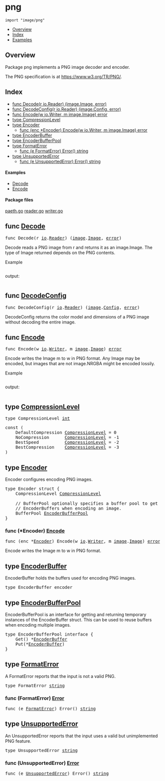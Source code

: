 

# png
`import "image/png"`

* [Overview](#pkg-overview)
* [Index](#pkg-index)
* [Examples](#pkg-examples)

## <a id="pkg-overview">Overview</a>
Package png implements a PNG image decoder and encoder.

The PNG specification is at <a href="https://www.w3.org/TR/PNG/">https://www.w3.org/TR/PNG/</a>.




## <a id="pkg-index">Index</a>
* [func Decode(r io.Reader) (image.Image, error)](#Decode)
* [func DecodeConfig(r io.Reader) (image.Config, error)](#DecodeConfig)
* [func Encode(w io.Writer, m image.Image) error](#Encode)
* [type CompressionLevel](#CompressionLevel)
* [type Encoder](#Encoder)
  * [func (enc *Encoder) Encode(w io.Writer, m image.Image) error](#Encoder.Encode)
* [type EncoderBuffer](#EncoderBuffer)
* [type EncoderBufferPool](#EncoderBufferPool)
* [type FormatError](#FormatError)
  * [func (e FormatError) Error() string](#FormatError.Error)
* [type UnsupportedError](#UnsupportedError)
  * [func (e UnsupportedError) Error() string](#UnsupportedError.Error)


#### <a id="pkg-examples">Examples</a>
* [Decode](#example_Decode)
* [Encode](#example_Encode)


#### <a id="pkg-files">Package files</a>
[paeth.go](https://golang.org/src/image/png/paeth.go) [reader.go](https://golang.org/src/image/png/reader.go) [writer.go](https://golang.org/src/image/png/writer.go) 






## <a id="Decode">func</a> [Decode](https://golang.org/src/image/png/reader.go?s=24412:24457#L942)
<pre>func Decode(r <a href="/pkg/io/">io</a>.<a href="/pkg/io/#Reader">Reader</a>) (<a href="/pkg/image/">image</a>.<a href="/pkg/image/#Image">Image</a>, <a href="/pkg/builtin/#error">error</a>)</pre>
Decode reads a PNG image from r and returns it as an image.Image.
The type of Image returned depends on the PNG contents.



<a id="example_Decode">Example</a>


```go
```

output:
```txt
```

## <a id="DecodeConfig">func</a> [DecodeConfig](https://golang.org/src/image/png/reader.go?s=24912:24964#L966)
<pre>func DecodeConfig(r <a href="/pkg/io/">io</a>.<a href="/pkg/io/#Reader">Reader</a>) (<a href="/pkg/image/">image</a>.<a href="/pkg/image/#Config">Config</a>, <a href="/pkg/builtin/#error">error</a>)</pre>
DecodeConfig returns the color model and dimensions of a PNG image without
decoding the entire image.



## <a id="Encode">func</a> [Encode](https://golang.org/src/image/png/writer.go?s=12983:13028#L548)
<pre>func Encode(w <a href="/pkg/io/">io</a>.<a href="/pkg/io/#Writer">Writer</a>, m <a href="/pkg/image/">image</a>.<a href="/pkg/image/#Image">Image</a>) <a href="/pkg/builtin/#error">error</a></pre>
Encode writes the Image m to w in PNG format. Any Image may be
encoded, but images that are not image.NRGBA might be encoded lossily.



<a id="example_Encode">Example</a>


```go
```

output:
```txt
```



## <a id="CompressionLevel">type</a> [CompressionLevel](https://golang.org/src/image/png/writer.go?s=1155:1180#L44)

<pre>type CompressionLevel <a href="/pkg/builtin/#int">int</a></pre>



<pre>const (
    <span id="DefaultCompression">DefaultCompression</span> <a href="#CompressionLevel">CompressionLevel</a> = 0
    <span id="NoCompression">NoCompression</span>      <a href="#CompressionLevel">CompressionLevel</a> = -1
    <span id="BestSpeed">BestSpeed</span>          <a href="#CompressionLevel">CompressionLevel</a> = -2
    <span id="BestCompression">BestCompression</span>    <a href="#CompressionLevel">CompressionLevel</a> = -3
)</pre>









## <a id="Encoder">type</a> [Encoder](https://golang.org/src/image/png/writer.go?s=328:527#L9)
Encoder configures encoding PNG images.


<pre>type Encoder struct {
<span id="Encoder.CompressionLevel"></span>    CompressionLevel <a href="#CompressionLevel">CompressionLevel</a>

<span id="Encoder.BufferPool"></span>    <span class="comment">// BufferPool optionally specifies a buffer pool to get temporary</span>
    <span class="comment">// EncoderBuffers when encoding an image.</span>
    BufferPool <a href="#EncoderBufferPool">EncoderBufferPool</a>
}
</pre>











### <a id="Encoder.Encode">func</a> (\*Encoder) [Encode](https://golang.org/src/image/png/writer.go?s=13121:13181#L554)
<pre>func (enc *<a href="#Encoder">Encoder</a>) Encode(w <a href="/pkg/io/">io</a>.<a href="/pkg/io/#Writer">Writer</a>, m <a href="/pkg/image/">image</a>.<a href="/pkg/image/#Image">Image</a>) <a href="/pkg/builtin/#error">error</a></pre>
Encode writes the Image m to w in PNG format.




## <a id="EncoderBuffer">type</a> [EncoderBuffer](https://golang.org/src/image/png/writer.go?s=858:884#L26)
EncoderBuffer holds the buffers used for encoding PNG images.


<pre>type EncoderBuffer encoder</pre>











## <a id="EncoderBufferPool">type</a> [EncoderBufferPool](https://golang.org/src/image/png/writer.go?s=712:791#L20)
EncoderBufferPool is an interface for getting and returning temporary
instances of the EncoderBuffer struct. This can be used to reuse buffers
when encoding multiple images.


<pre>type EncoderBufferPool interface {
    Get() *<a href="#EncoderBuffer">EncoderBuffer</a>
    Put(*<a href="#EncoderBuffer">EncoderBuffer</a>)
}</pre>











## <a id="FormatError">type</a> [FormatError](https://golang.org/src/image/png/reader.go?s=2386:2409#L114)
A FormatError reports that the input is not a valid PNG.


<pre>type FormatError <a href="/pkg/builtin/#string">string</a></pre>











### <a id="FormatError.Error">func</a> (FormatError) [Error](https://golang.org/src/image/png/reader.go?s=2411:2446#L116)
<pre>func (e <a href="#FormatError">FormatError</a>) Error() <a href="/pkg/builtin/#string">string</a></pre>



## <a id="UnsupportedError">type</a> [UnsupportedError](https://golang.org/src/image/png/reader.go?s=2642:2670#L121)
An UnsupportedError reports that the input uses a valid but unimplemented PNG feature.


<pre>type UnsupportedError <a href="/pkg/builtin/#string">string</a></pre>











### <a id="UnsupportedError.Error">func</a> (UnsupportedError) [Error](https://golang.org/src/image/png/reader.go?s=2672:2712#L123)
<pre>func (e <a href="#UnsupportedError">UnsupportedError</a>) Error() <a href="/pkg/builtin/#string">string</a></pre>






